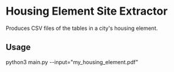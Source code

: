 # Housing Element Site Extractor

Produces CSV files of the tables in a city's housing element.

## Usage

python3 main.py --input="my_housing_element.pdf"